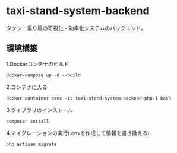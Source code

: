 # taxi-stand-system-backend
タクシー乗り場の可視化・効率化システムのバックエンド。  
## 環境構築
1.Dockerコンテナのビルド
```
docker-compose up -d --build
```
2.コンテナに入る
```
docker container exec -it taxi-stand-system-backend-php-1 bash
```
3.ライブラリのインストール
```
composer install
```
4.マイグレーションの実行(.envを作成して情報を書き換える)
```
php artisan migrate
```
